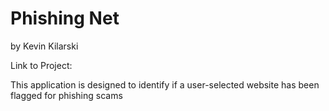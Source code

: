 # Phishing Net

by Kevin Kilarski

Link to Project:

This application is designed to identify if a user-selected website has been flagged for phishing scams
